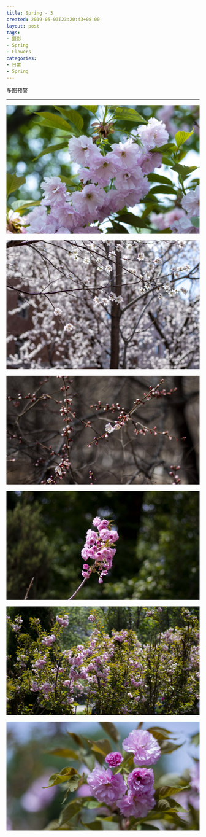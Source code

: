 ```yaml
---
title: Spring - 3
created: 2019-05-03T23:20:43+08:00
layout: post
tags:
- 摄影
- Spring
- Flowers
categories:
- 日常
- Spring
---
```


<div class="alert-blue">
多图预警
</div>

<!--more-->

------

<!--aplayer
{
    "name": "辉く空の静寂には",
    "artist": "Kalafina",
    "theme": "#776666",
    "url": "https://music.starry-s.me/music/4d6b_af91_c8ab_7e676adf998cd77b5d6b8a8e095d4066.mp3",
    "cover": "https://music.starry-s.me/music/cover/109951163710392062.jpg"
}
-->

![](images/IMG_4238-1.JPG)

![](images/IMG_4150-1.JPG)

![](images/IMG_4204-1.JPG)

![](images/IMG_4245-1.JPG)

![](images/IMG_4242-1.JPG)

![](images/IMG_4216-1.JPG)
